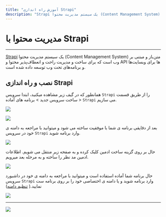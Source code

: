 ```yaml
---
title: "آموزش راه اندازی Strapi"
description: "Strapi یک سیستم مدیریت محتوا (Content Management System) متن‌باز و مبتنی بر وب است که برای ساخت و مدیریت راحت و انعطاف‌پذیر محتوا و API‌ها برای وبسایت‌ها و برنامه‌های تحت وب توسعه داده شده است."
---
```


# مدیریت محتوا با Strapi
---

[Strapi](https://chabokan.net/services/strapi/) یک سیستم مدیریت محتوا (Content Management System) متن‌باز و مبتنی بر وب است که برای ساخت و مدیریت راحت و انعطاف‌پذیر محتوا و API‌ ‌ها برای وبسایت‌ها و برنامه‌های تحت وب توسعه داده شده است.

## نصب و راه اندازی Strapi

همانطور که در گیف زیر مشاهده میکنید، ابتدا سرویس `Strapi` را از طریق قسمت ساخت سرویس جدید > برنامه های آماده > `Strapi` می سازیم.

![](https://s1.chabokan.net/docs/gifs/strapi-install.gif)

![](https://s1.chabokan.net/docs/images/strapi-1.jpg)

بعد از دقایقی برنامه ی شما با موفقیت ساخته می شود و میتوانید با مراجعه به دامنه ی خود در سرویس `Strapi` وارد برنامه شوید.

![](https://s1.chabokan.net/docs/images/strapi-2.jpg)

حال بر روی گزینه ساخت ادمین کلیک کرده و به صفحه زیر منتقل می شویم. اطلاعات ادمین مد نظر را ساخته و به مرحله بعد میرویم.

![](https://s1.chabokan.net/docs/images/strapi-4.jpg)

حال برنامه شما آماده استفاده است و میتوانید با مراجعه به دامنه ی خود در داشبورد سرویس `Strapi` وارد برنامه شوید و یا دامنه ی اختصاصی خود را بر روی برنامه ست نمایید.( [تنظیم دامنه](https://docs.chabokan.net/features/domains/))

![](https://s1.chabokan.net/docs/images/strapi-5.jpg)

---
<a href="https://hub.chabokan.net/fa/services/create/strapi" ><img src="https://s1.chabokan.net/docs/images/strapi-banner.png" /></a>